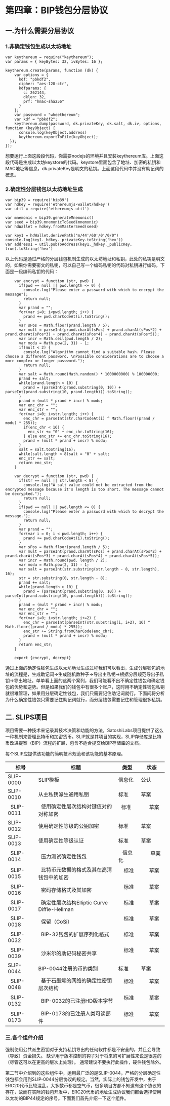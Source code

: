 
# 第四章：BIP钱包分层协议

## 一.为什么需要分层协议

### 1.非确定钱包生成以太坊地址

    var keythereum = require("keythereum");
    var params = { keyBytes: 32, ivBytes: 16 };

    keythereum.create(params, function (dk) {
        var options = {
          kdf: "pbkdf2",
          cipher: "aes-128-ctr",
          kdfparams: {
            c: 262144,
            dklen: 32,
            prf: "hmac-sha256"
          }
        };
        var password = "wheethereum";
        var kdf = "pbkdf2"; 
        keythereum.dump(password, dk.privateKey, dk.salt, dk.iv, options, function (keyObject) {
          console.log(keyObject.address)
          keythereum.exportToFile(keyObject);
      });
    });
    
想要运行上面这段段代码，你需要nodejs的环境并且安装keythereum库。上面这段代码是生成以太坊keystore的代码。keystore里面包含了地址、加密的私钥和MAC地址等信息，dk.privateKey是明文的私钥。上面这段代码中并没有助记词的概念。

### 2.确定性分层钱包以太坊地址生成

    var bip39 = require('bip39')
    var hdkey = require('ethereumjs-wallet/hdkey')
    var util = require('ethereumjs-util')

    var mnemonic = bip39.generateMnemonic()
    var seed = bip39.mnemonicToSeed(mnemonic)
    var hdWallet = hdkey.fromMasterSeed(seed)

    var key1 = hdWallet.derivePath("m/44'/60'/0'/0/0")
    console.log(key1._hdkey._privateKey.toString('hex'))
    var address1 = util.pubToAddress(key1._hdkey._publicKey, true).toString('hex')
    
以上代码是通过严格的分层钱包机制生成的以太坊地址和私钥，此处的私钥是明文的，如果你需要密文的私钥，可以自己写一个编码私钥的代码对私钥进行编码，下面是一段编码私钥的代码：

        var encrypt = function (str, pwd) {
          if(pwd == null || pwd.length <= 0) {
            console.log("Please enter a password with which to encrypt the message");
            return null;
          }
          var prand = "";
          for(var i=0; i<pwd.length; i++) {
            prand += pwd.charCodeAt(i).toString();
          }
          var sPos = Math.floor(prand.length / 5);
          var mult = parseInt(prand.charAt(sPos) + prand.charAt(sPos*2) + prand.charAt(sPos*3) + prand.charAt(sPos*4) + prand.charAt(sPos*5));
          var incr = Math.ceil(pwd.length / 2);
          var modu = Math.pow(2, 31) - 1;
          if(mult < 2) {
            console.log("Algorithm cannot find a suitable hash. Please choose a different password. \nPossible considerations are to choose a more complex or longer password.");
            return null;
          }
          var salt = Math.round(Math.random() * 1000000000) % 100000000;
          prand += salt;
          while(prand.length > 10) {
            prand = (parseInt(prand.substring(0, 10)) + parseInt(prand.substring(10, prand.length))).toString();
          }
          prand = (mult * prand + incr) % modu;
          var enc_chr = "";
          var enc_str = "";
          for(var i=0; i<str.length; i++) {
            enc_chr = parseInt(str.charCodeAt(i) ^ Math.floor((prand / modu) * 255));
            if(enc_chr < 16) {
              enc_str += "0" + enc_chr.toString(16);
            } else enc_str += enc_chr.toString(16);
            prand = (mult * prand + incr) % modu;
          }
          salt = salt.toString(16);
          while(salt.length < 8)salt = "0" + salt;
          enc_str += salt;
          return enc_str;
        }

        var decrypt = function (str, pwd) {
          if(str == null || str.length < 8) {
            console.log("A salt value could not be extracted from the encrypted message because it's length is too short. The message cannot be decrypted.");
            return null;
          }
          if(pwd == null || pwd.length <= 0) {
            console.log("Please enter a password with which to decrypt the message.");
            return null;
          }
          var prand = "";
          for(var i = 0; i < pwd.length; i++) {
            prand += pwd.charCodeAt(i).toString();
          }
          var sPos = Math.floor(prand.length / 5);
          var mult = parseInt(prand.charAt(sPos) + prand.charAt(sPos*2) + prand.charAt(sPos*3) + prand.charAt(sPos*4) + prand.charAt(sPos*5));
          var incr = Math.round(pwd. length / 2);
          var modu = Math.pow(2, 31) - 1;
          var salt = parseInt(str.substring(str.length - 8, str.length), 16);
          str = str.substring(0, str.length - 8);
          prand += salt;
          while(prand.length > 10) {
            prand = (parseInt(prand.substring(0, 10)) + parseInt(prand.substring(10, prand.length))).toString();
          }
          prand = (mult * prand + incr) % modu;
          var enc_chr = "";
          var enc_str = "";
          for(var i=0; i<str.length; i+=2) {
            enc_chr = parseInt(parseInt(str.substring(i, i+2), 16) ^ Math.floor((prand / modu) * 255));
            enc_str += String.fromCharCode(enc_chr);
            prand = (mult * prand + incr) % modu;
          }
          return enc_str;
        }

        export {encrypt, decrypt}

通过上面的确定性钱包生成以太坊地址生成过程我们可以看出，生成分层钱包的地址的流程是，生成助记词->生成随机数种子->导出主私钥->根据分层规范导出子私钥->导出地址。单单看上面的这两个案列，我们可能看不出不确定性钱包和确定钱包的优势和逆势。但是如果我们的钱包中有很多个账户，这时用不确定性钱包私钥就很难管理，如果用分层确定性钱包，我们只需要记住助记词就行。下面问将分析为什么确定性钱包只需要记住助记词就行，而分层钱包需要记住和管理很多私钥。

## 二. SLIPS项目

项目需要一种技术来记录其技术决策和功能的方法，SatoshiLabs项目提供了这么一种机制来管理比特币和加密货币。SLIP就是其项目的实现，SLIP存储库是比特币改进提案（BIP）流程的扩展，包含不适合提交给BIP存储库的文档。

每个SLIP应提供该功能的简明技术规范和该功能的基本原理。

 |     标号      |              标题                             |    类型      |          状态       |  
 |---------------|----------------------------------------------|--------------|-------------------- |
 |   SLIP-0000  |                   SLIP模板                     |   信息化      |        公认         | 
 |   SLIP-0010  |               从主私钥派生通用私钥               |   标准       |        草案         | 
 |   SLIP-0011  |         使用确定性层次结构对键值对的对称加密      |    标准       |        草案         |  
 |   SLIP-0012  |                使用确定性等级的公钥加密         |     标准       |        草案         |   
 |   SLIP-0013  |                  使用确定性等级认证              |    标准       |        草案         |   
 |   SLIP-0014  |                   压力测试确定性钱包             |    信息化     |        草案         | 
 |   SLIP-0015  |         比特币元数据的格式及其在高清钱包中的加密  |     标准       |        草案         | 
 |   SLIP-0016  |                  密码存储格式及其加密           |     标准       |        草案         |  
 |   SLIP-0017  |   确定性层次结构Elliptic Curve Diffie-Hellman   |     标准       |        草案         |   
 |   SLIP-0018  |                     保留（CoSi）               |     标准       |        草案         |   
 |   SLIP-0032  |              BIP-32钱包的扩展序列化格式         |     标准       |        草案         |   
 |   SLIP-0039  |                  沙米尔的助记码秘密共享         |     标准        |        草案         |   
 |   SLIP-0044  |                BIP-0044注册的币的类别          |     标准       |        草案         |  
 |   SLIP-0048  |         基于石墨烯的网络的确定性密钥层次结构     |     标准        |        草案         |   
 |   SLIP-0132  |            BIP-0032的已注册HD版本字节	         |     标准       |        草案         |   
 |   SLIP-0173  |            BIP-0173的已注册人类可读部件         |     标准        |        草案         |   

### 三.各个组件介绍

强制使用公共派生密钥对于支持私钥导出的任何软件都是不安全的，并且会导致（导致）资金损失。 缺少用于版本控制的钩子对于将来的可扩展性来说是很差的（尽管这可以在更高的层次上处理）。 通常建议不要执行此操作，硬件钱包除外。 

第二节中介绍到的这些组件中，运用最广泛的是SLIP-0044，严格的分层确定性钱包都会用到SLIP-0044分层协议的规定。当然，实际上的钱包开发中，由于ERC20代币比较混乱，大多数币都是空气币，很多项目方都不知道有这个协议的存在，故而在实际的钱包开发中，ERC20代币的地址生成协议我们都会选择使用以太坊的BIP44规定的序号。下面我们首先介绍一下这个组件。






